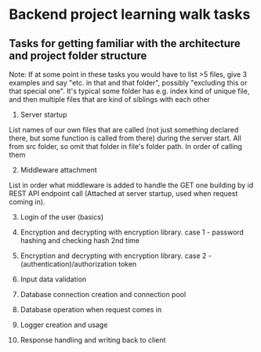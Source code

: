 # Backend project learning walk tasks 

## Tasks for getting familiar with the architecture and project folder structure

Note: If at some point in these tasks you would have to list >5 files, give 3 examples and say "etc. in that and that folder", possibly "excluding this or that special one". It's typical some folder has e.g. index kind of unique file, and then multiple files that are kind of siblings with each other
 
1. Server startup

List names of our own files that are called (not just something declared there, but some function is called from there) during the server start. All from src folder, so omit that folder in file's folder path. In order of calling them

2. Middleware attachment

List in order what middleware is added to handle the GET one building by id REST API endpoint call (Attached at server startup, used when request coming in).

3. Login of the user (basics)

4. Encryption and decrypting with encryption library. case 1 - password hashing and checking hash 2nd time

5. Encryption and decrypting with encryption library. case 2 - (authentication)/authorization token

5. Input data validation 

6. Database connection creation and connection pool

7. Database operation when request comes in

8. Logger creation and usage

9. Response handling and writing back to client
